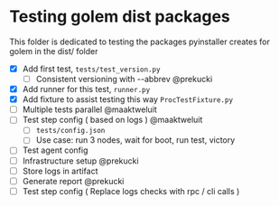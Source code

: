# Testing golem dist packages

This folder is dedicated to testing the packages pyinstaller creates for golem in the dist/ folder

- [x] Add first test, `tests/test_version.py`
  - [ ] Consistent versioning with --abbrev @prekucki
- [x] Add runner for this test, `runner.py`
- [x] Add fixture to assist testing this way `ProcTestFixture.py`
- [ ] Multiple tests parallel @maaktweluit
- [ ] Test step config ( based on logs ) @maaktweluit
  - [ ] `tests/config.json`
  - [ ] Use case: run 3 nodes, wait for boot, run test, victory
- [ ] Test agent config
- [ ] Infrastructure setup @prekucki
- [ ] Store logs in artifact
- [ ] Generate report @prekucki
- [ ] Test step config ( Replace logs checks with rpc / cli calls )
